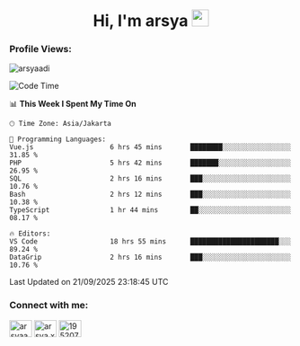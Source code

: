 <h1 align="center">Hi, I'm arsya 
  <img src="https://media.giphy.com/media/hvRJCLFzcasrR4ia7z/giphy.gif" width="30px"/>
</h1>

<p align="left"> <h3>Profile Views:</h3> <img src="https://komarev.com/ghpvc/?username=arsyaadi&label=Profile%20views&color=0e75b6&style=flat" alt="arsyaadi" /> </p>

<!--START_SECTION:waka-->
![Code Time](http://img.shields.io/badge/Code%20Time-4%2C491%20hrs%208%20mins-blue)

📊 **This Week I Spent My Time On** 

```text
🕑︎ Time Zone: Asia/Jakarta

💬 Programming Languages: 
Vue.js                   6 hrs 45 mins       ████████░░░░░░░░░░░░░░░░░   31.85 % 
PHP                      5 hrs 42 mins       ███████░░░░░░░░░░░░░░░░░░   26.95 % 
SQL                      2 hrs 16 mins       ███░░░░░░░░░░░░░░░░░░░░░░   10.76 % 
Bash                     2 hrs 12 mins       ███░░░░░░░░░░░░░░░░░░░░░░   10.38 % 
TypeScript               1 hr 44 mins        ██░░░░░░░░░░░░░░░░░░░░░░░   08.17 % 

🔥 Editors: 
VS Code                  18 hrs 55 mins      ██████████████████████░░░   89.24 % 
DataGrip                 2 hrs 16 mins       ███░░░░░░░░░░░░░░░░░░░░░░   10.76 % 
```


 Last Updated on 21/09/2025 23:18:45 UTC
<!--END_SECTION:waka-->

<!-- - 📫 How to reach me **itsme@arsyaadi.software** -->


<h3 align="left">Connect with me:</h3>
<p align="left">
<a href="https://linkedin.com/in/arsyaadi" target="blank"><img align="center" src="https://raw.githubusercontent.com/rahuldkjain/github-profile-readme-generator/master/src/images/icons/Social/linked-in-alt.svg" alt="arsyaadi" height="30" width="40" /></a>
<a href="https://fb.com/arsya.xkz" target="blank"><img align="center" src="https://raw.githubusercontent.com/rahuldkjain/github-profile-readme-generator/master/src/images/icons/Social/facebook.svg" alt="arsya.xkz" height="30" width="40" /></a>
<a href="https://stackoverflow.com/users/19520749" target="blank"><img align="center" src="https://raw.githubusercontent.com/rahuldkjain/github-profile-readme-generator/master/src/images/icons/Social/stack-overflow.svg" alt="19520749" height="30" width="40" /></a>
</p>
